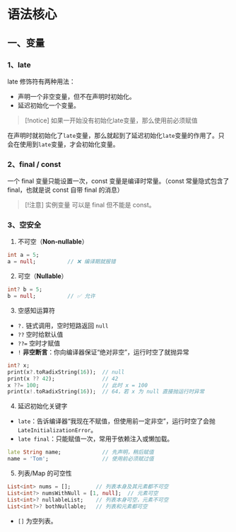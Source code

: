 # 语法核心
## 一、变量
### 1、late

late 修饰符有两种用法：
- 声明一个非空变量，但不在声明时初始化。
- 延迟初始化一个变量。

> [!notice]
> 如果一开始没有初始化late变量，那么使用前必须赋值

在声明时就初始化了`late`变量，那么就起到了延迟初始化`late`变量的作用了。只会在使用到`late`变量，才会初始化变量。

### 2、final / const

一个 final 变量只能设置一次，const 变量是编译时常量。（const 常量隐式包含了 final，也就是说 const 自带 final 的消息）
> [!注意]
> 实例变量 可以是 final 但不能是 const。

### 3、空安全

1. 不可空（**Non-nullable**）
```dart
int a = 5;
a = null;          // ❌ 编译期就报错
```

2. 可空（**Nullable**）
```dart
int? b = 5;
b = null;          // ✅ 允许
```

3. 空感知运算符
- `?.` 链式调用，空时短路返回 `null`
- `??` 空时给默认值
- `??=` 空时才赋值
- `!` **非空断言**：你向编译器保证“绝对非空”，运行时空了就抛异常

``` dart
int? x;
print(x?.toRadixString(16));  // null
print(x ?? 42);               // 42
x ??= 100;                    // 此时 x = 100
print(x!.toRadixString(16));  // 64，若 x 为 null 直接抛运行时异常
```

4. 延迟初始化关键字
- `late`：告诉编译器“我现在不赋值，但使用前一定非空”，运行时空了会抛 `LateInitializationError`。
- `late final`：只能赋值一次，常用于依赖注入或懒加载。

```dart
late String name;             // 先声明，稍后赋值
name = 'Tom';                 // 使用前必须赋过值
```

5. 列表/Map 的可空性

```dart
List<int> nums = [];        // 列表本身及其元素都不可空
List<int?> numsWithNull = [1, null];  // 元素可空
List<int>? nullableList;    // 列表本身可空，元素不可空
List<int?>? bothNullable;   // 列表和元素都可空
```

- `[]` 为空列表。